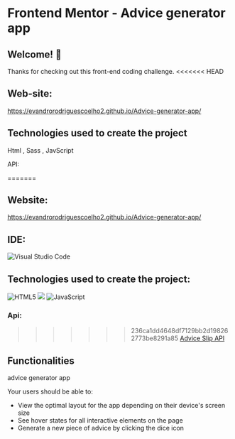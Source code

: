 # Frontend Mentor - Advice generator app

## Welcome! 👋

Thanks for checking out this front-end coding challenge.
<<<<<<< HEAD
## Web-site:
https://evandrorodriguescoelho2.github.io/Advice-generator-app/
## Technologies used to create the project
Html , Sass , JavScript

API:

=======

## Website:
https://evandrorodriguescoelho2.github.io/Advice-generator-app/

## IDE:
![Visual Studio Code](https://img.shields.io/badge/Visual%20Studio%20Code-0078d7.svg?style=for-the-badge&logo=visual-studio-code&logoColor=white)

## Technologies used to create the project:
<div class="flex">
  
  ![HTML5](https://img.shields.io/badge/html5-%23E34F26.svg?style=for-the-badge&logo=html5&logoColor=white)
  <img src="https://img.shields.io/badge/Sass-CC6699?style=for-the-badge&logo=sass&logoColor=white" />
  ![JavaScript](https://img.shields.io/badge/javascript-%23323330.svg?style=for-the-badge&logo=javascript&logoColor=%23F7DF1E)
</div>

### Api:
>>>>>>> 236ca1dd4648df7129bb2d198262773be8291a85
[Advice Slip API](https://api.adviceslip.com)

## Functionalities
advice generator app 

Your users should be able to:

- View the optimal layout for the app depending on their device's screen size
- See hover states for all interactive elements on the page
- Generate a new piece of advice by clicking the dice icon



